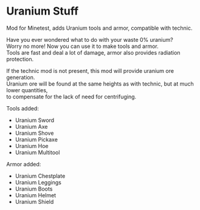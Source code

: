 # Uranium Stuff
Mod for Minetest, adds Uranium tools and armor, compatible with technic.

Have you ever wondered what to do with your waste 0% uranium?  
Worry no more! Now you can use it to make tools and armor.  
Tools are fast and deal a lot of damage, armor also provides radiation protection.  

If the technic mod is not present, this mod will provide uranium ore generation.  
Uranium ore will be found at the same heights as with technic, but at much lower quantities,  
to compensate for the lack of need for centrifuging.  

Tools added:
 - Uranium Sword
 - Uranium Axe
 - Uranium Shove
 - Uranium Pickaxe
 - Uranium Hoe
 - Uranium Multitool
    
Armor added:
 - Uranium Chestplate
 - Uranium Leggings
 - Uranium Boots
 - Uranium Helmet
 - Uranium Shield
